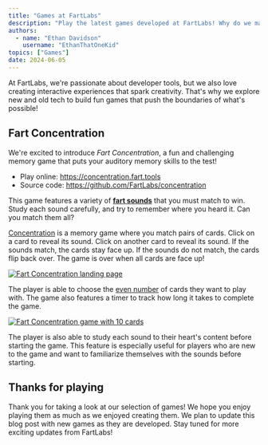 ```yaml
---
title: "Games at FartLabs"
description: "Play the latest games developed at FartLabs! Why do we make games?"
authors:
  - name: "Ethan Davidson"
    username: "EthanThatOneKid"
topics: ["Games"]
date: 2024-06-05
---
```


At FartLabs, we're passionate about developer tools, but we also love creating
interactive experiences that spark creativity. That's why we explore new and old
tech to build fun games that push the boundaries of what's possible!

## Fart Concentration

We're excited to introduce _Fart Concentration_, a fun and challenging memory
game that puts your auditory memory skills to the test!

- Play online: <https://concentration.fart.tools>
- Source code: <https://github.com/FartLabs/concentration>

This game features a variety of
[**fart sounds**](https://concentration.fart.tools/sounds) that you must match
to win. Study each sound carefully, and try to remember where you heard it. Can
you match them all?

[Concentration](https://en.wikipedia.org/wiki/Concentration_(game)) is a memory
game where you match pairs of cards. Click on a card to reveal its sound. Click
on another card to reveal its sound. If the sounds match, the cards stay face
up. If the sounds do not match, the cards flip back over. The game is over when
all cards are face up!

[![Fart Concentration landing page](https://github.com/EthanThatOneKid/fart-concentration/assets/31261035/f8d885e5-1544-41f5-8c02-49252e68da5a)](https://concentration.fart.tools)

The player is able to choose the
[even number](https://simple.wikipedia.org/wiki/Even_number) of cards they want
to play with. The game also features a timer to track how long it takes to
complete the game.

[![Fart Concentration game with 10 cards](https://github.com/EthanThatOneKid/fart-concentration/assets/31261035/cf79371a-6ece-4121-9de1-b88d7a4c648b)](https://concentration.fart.tools/10)

The player is also able to study each sound to their heart's content before
starting the game. This feature is especially useful for players who are new to
the game and want to familiarize themselves with the sounds before starting.

## Thanks for playing

Thank you for taking a look at our selection of games! We hope you enjoy playing
them as much as we enjoyed creating them. We plan to update this blog post with
new games as they are developed. Stay tuned for more exciting updates from
FartLabs!
